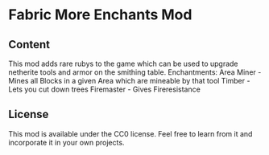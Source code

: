 # Fabric More Enchants Mod

## Content

This mod adds rare rubys to the game which can be used to upgrade netherite tools and armor on the smithing table.
Enchantments:
Area Miner - Mines all Blocks in a given Area which are mineable by that tool
Timber - Lets you cut down trees
Firemaster - Gives Fireresistance

## License

This mod is available under the CC0 license. Feel free to learn from it and incorporate it in your own projects.
